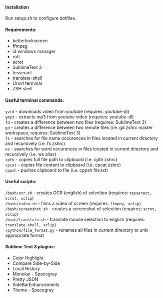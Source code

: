#### Installation
Run setup.sh to configure dotfiles.

#### Requirements:
* betterlockscreen
* ffmpeg
* i3 windows manager
* rofi
* scrot
* SublimeText 3
* tesseract
* translate-shell
* Urxvt terminal
* ZSH shell

#### Useful terminal commands:
`yvid` - downloads video from youtube (requires: youtube-dl)  
`ymp3` - extracts mp3 from youtube video (requires: youtube-dl)  
`fd` - creates a difference between two files (requires: SublimeText 3)  
`gd` - creates a difference between two remote files (i.e. gd zshrc master workspace, requires: SublimeText 3)  
`fs` - searches for file name occurences in files located in current directory and recursively (i.e. fs zshrc)  
`ws` - searches for word occurences in files located in current directory and recursively (i.e. ws alias)  
`cpth` - copies full file path to clipboard (i.e. cpth zshrc)  
`cpcat` - copies file content to clipboard (i.e. cpcat zshrc)  
`cppsh` - pushes clipboard to file (i.e. cppsh file.txt)  

#### Useful scripts:
`/bash/ocr.sh` - creates OCR (english) of selection (requires: `tesseract, scrot, xclip`)  
`/bash/video.sh` - films a video of screen (requires: `ffmpeg, xclip`)  
`/bash/screenshot.sh` - creates a screenshot of selection (requires: `scrot, xclip`)  
`/bash/translate.sh` - translate mouse selection to english (requires: `translate-shell, xclip`)  
`/python/file_format.py` - renames all files in current directory to unix appropriate format  

#### Sublime Text 3 plugins:

* Color Highlight
* Compare Side-by-Side
* Local History
* Monokai - Spacegray
* Pretty JSON
* SideBarEnhancements
* Theme - Spacegray